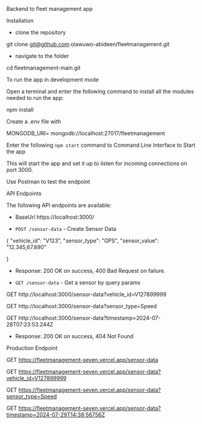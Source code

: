 Backend to fleet management app

Installation

- clone the repository


git clone git@github.com:olawuwo-abideen/fleetmanagement.git


- navigate to the folder


cd fleetmanagement-main.git

To run the app in development mode

Open a terminal and enter the following command to install all the  modules needed to run the app:

npm install


Create a .env file with

MONGODB_URI= mongodb://localhost:27017/fleetmanagement

Enter the following `npm start` command to Command Line Interface to Start the app

This will start the app and set it up to listen for incoming connections on port 3000. 

Use Postman to test the endpoint

API Endpoints

The following API endpoints are available:

- BaseUrl https://localhost:3000/

- `POST /sensor-data` - Create Sensor Data

{
  "vehicle_id": "V123",
  "sensor_type": "GPS",
  "sensor_value": "12.345,67.890"

}

* Response: 200 OK on success, 400 Bad Request on failure.

- `GET /sensor-data` - Get a sensor by query params 


GET http://localhost:3000/sensor-data?vehicle_id=V127899999

GET http://localhost:3000/sensor-data?sensor_type=Speed

GET http://localhost:3000/sensor-data?timestamp=2024-07-28T07:23:53.244Z


* Response: 200 OK on success, 404 Not Found



Production Endpoint

GET https://fleetmanagement-seven.vercel.app/sensor-data

GET https://fleetmanagement-seven.vercel.app/sensor-data?vehicle_id=V127899999

GET https://fleetmanagement-seven.vercel.app/sensor-data?sensor_type=Speed

GET https://fleetmanagement-seven.vercel.app/sensor-data?timestamp=2024-07-29T14:38:56756Z
